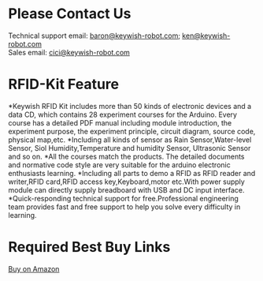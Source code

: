 # Please Contact Us
Technical support email: baron@keywish-robot.com; ken@keywish-robot.com</br> 
Sales email: cici@keywish-robot.com</br>



# RFID-Kit Feature
*Keywish RFID Kit includes more than 50 kinds of electronic devices and a data CD, which contains 28 experiment courses for the Arduino. Every course has a detailed PDF manual including module introduction, the experiment purpose, the experiment principle, circuit diagram, source code, physical map,etc.
*Including all kinds of sensor as Rain Sensor,Water-level Sensor, Siol Humidity,Temperature and humidity Sensor, Ultrasonic Sensor and so on.
*All the courses match the products. The detailed documents and normative code style are very suitable for the arduino electronic enthusiasts learning.
*Including all parts to demo a RFID as RFID reader and writer,RFID card,RFID access key,Keyboard,motor etc.With power supply module can directly supply breadboard with USB and DC input interface.
*Quick-responding technical support for free.Professional engineering team provides fast and free support to help you solve every difficulty in learning.

# Required Best Buy Links
[Buy on Amazon](https://www.amazon.com/dp/B01N4FYZO1) </br>

